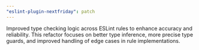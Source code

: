```yaml
---
"eslint-plugin-nextfriday": patch
---
```


Improved type checking logic across ESLint rules to enhance accuracy and reliability. This refactor focuses on better type inference, more precise type guards, and improved handling of edge cases in rule implementations.

